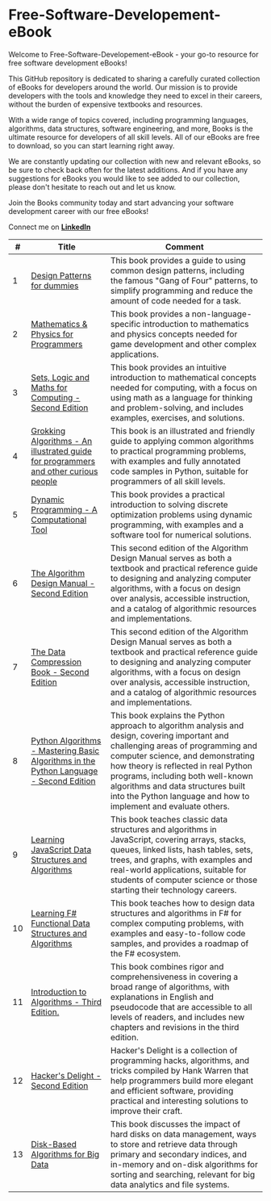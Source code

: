 # Free-Software-Developement-eBook

Welcome to Free-Software-Developement-eBook - your go-to resource for free software development eBooks!

This GitHub repository is dedicated to sharing a carefully curated collection of eBooks for developers around the world. Our mission is to provide developers with the tools and knowledge they need to excel in their careers, without the burden of expensive textbooks and resources.

With a wide range of topics covered, including programming languages, algorithms, data structures, software engineering, and more, Books is the ultimate resource for developers of all skill levels. All of our eBooks are free to download, so you can start learning right away.

We are constantly updating our collection with new and relevant eBooks, so be sure to check back often for the latest additions. And if you have any suggestions for eBooks you would like to see added to our collection, please don't hesitate to reach out and let us know.

Join the Books community today and start advancing your software development career with our free eBooks!

Connect me on [**LinkedIn**](https://www.linkedin.com/in/nitishhsinghhh/)

| # | Title |  Comment |
|---| ------------------------------------------------------------ | ------------------------------------------------------ |
|1|[Design Patterns for dummies](https://github.com/nitishhsinghhh/Free-Software-Developement-eBook/blob/main/Design_Pattern/Design%20Patterns%20For%20Dummies.pdf) | This book provides a guide to using common design patterns, including the famous "Gang of Four" patterns, to simplify programming and reduce the amount of code needed for a task. |
|2|[Mathematics & Physics for Programmers](https://github.com/nitishhsinghhh/Free-Software-Developement-eBook/blob/main/DSA/Mathematics%20and%20Physics%20for%20Programmers%20-%20Second%20Edition.pdf) | This book provides a non-language-specific introduction to mathematics and physics concepts needed for game development and other complex applications. |
|3|[Sets, Logic and Maths for Computing - Second Edition](https://github.com/nitishhsinghhh/Free-Software-Developement-eBook/blob/main/DSA/Sets%2C%20Logic%20and%20Maths%20for%20Computing.pdf) | This book provides an intuitive introduction to mathematical concepts needed for computing, with a focus on using math as a language for thinking and problem-solving, and includes examples, exercises, and solutions. |
|4|[Grokking Algorithms - An illustrated guide for programmers and other curious people](https://github.com/nitishhsinghhh/Free-Software-Developement-eBook/blob/main/DSA/Grokking%20Algorithms%20-%20An%20illustrated%20guide%20for%20programmers%20and%20other%20curious%20people.pdf) | This book is an illustrated and friendly guide to applying common algorithms to practical programming problems, with examples and fully annotated code samples in Python, suitable for programmers of all skill levels. |
|5|[Dynamic Programming - A Computational Tool](https://github.com/nitishhsinghhh/Free-Software-Developement-eBook/blob/main/DSA/Dynamic%20Programming%20-%20A%20Computational%20Tool.pdf) |This book provides a practical introduction to solving discrete optimization problems using dynamic programming, with examples and a software tool for numerical solutions. |
|6|[The Algorithm Design Manual - Second Edition](https://github.com/nitishhsinghhh/Free-Software-Developement-eBook/blob/main/DSA/The%20Algorithm%20Design%20Manual%20-%20Second%20Edition.pdf) |This second edition of the Algorithm Design Manual serves as both a textbook and practical reference guide to designing and analyzing computer algorithms, with a focus on design over analysis, accessible instruction, and a catalog of algorithmic resources and implementations. |
|7|[The Data Compression Book - Second Edition](https://github.com/nitishhsinghhh/Free-Software-Developement-eBook/blob/main/DSA/The%20Data%20Compression%20Book%20-%20Second%20Edition.pdf) |This second edition of the Algorithm Design Manual serves as both a textbook and practical reference guide to designing and analyzing computer algorithms, with a focus on design over analysis, accessible instruction, and a catalog of algorithmic resources and implementations. |
|8|[Python Algorithms - Mastering Basic Algorithms in the Python Language - Second Edition](https://github.com/nitishhsinghhh/Free-Software-Developement-eBook/blob/main/DSA/Python%20Algorithms%20-%20Mastering%20Basic%20Algorithms%20in%20the%20Python%20Language%20-%20Second%20Edition.pdf) |This book explains the Python approach to algorithm analysis and design, covering important and challenging areas of programming and computer science, and demonstrating how theory is reflected in real Python programs, including both well-known algorithms and data structures built into the Python language and how to implement and evaluate others. |
|9| [Learning JavaScript Data Structures and Algorithms](https://github.com/nitishhsinghhh/Free-Software-Developement-eBook/blob/main/DSA/Learning%20JavaScript%20Data%20Structures%20and%20Algorithms%20-%20Second%20Edition.pdf) | This book teaches classic data structures and algorithms in JavaScript, covering arrays, stacks, queues, linked lists, hash tables, sets, trees, and graphs, with examples and real-world applications, suitable for students of computer science or those starting their technology careers. |
|10|[Learning F# Functional Data Structures and Algorithms](https://github.com/nitishhsinghhh/Free-Software-Developement-eBook/blob/main/DSA/Learning%20F%23%20Functional%20Data%20Structures%20and%20Algorithms.pdf) | This book teaches how to design data structures and algorithms in F# for complex computing problems, with examples and easy-to-follow code samples, and provides a roadmap of the F# ecosystem. |
|11| [Introduction to Algorithms - Third Edition.](https://github.com/nitishhsinghhh/Free-Software-Developement-eBook/blob/main/DSA/Introduction%20to%20Algorithms%20-%20Third%20Edition.pdf) | This book combines rigor and comprehensiveness in covering a broad range of algorithms, with explanations in English and pseudocode that are accessible to all levels of readers, and includes new chapters and revisions in the third edition. |
|12|[Hacker's Delight - Second Edition](https://github.com/nitishhsinghhh/Free-Software-Developement-eBook/blob/main/DSA/Hacker's%20Delight%20-%20Second%20Edition.pdf) | Hacker's Delight is a collection of programming hacks, algorithms, and tricks compiled by Hank Warren that help programmers build more elegant and efficient software, providing practical and interesting solutions to improve their craft. |
|13|[Disk-Based Algorithms for Big Data](https://github.com/nitishhsinghhh/Free-Software-Developement-eBook/blob/main/DSA/Disk-Based%20Algorithms%20for%20Big%20Data.pdf) | This book discusses the impact of hard disks on data management, ways to store and retrieve data through primary and secondary indices, and in-memory and on-disk algorithms for sorting and searching, relevant for big data analytics and file systems. |























